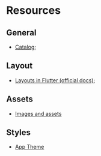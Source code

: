 # Resources

## General

- [Catalog](https://flutter.dev/docs/development/ui/widgets);

## Layout

- [Layouts in Flutter (official docs)](https://flutter.dev/docs/development/ui/layout);

## Assets

- [Images and assets](https://flutter.dev/docs/development/ui/assets-and-images)

## Styles

- [App Theme](https://flutter.dev/docs/cookbook/design/themes)
